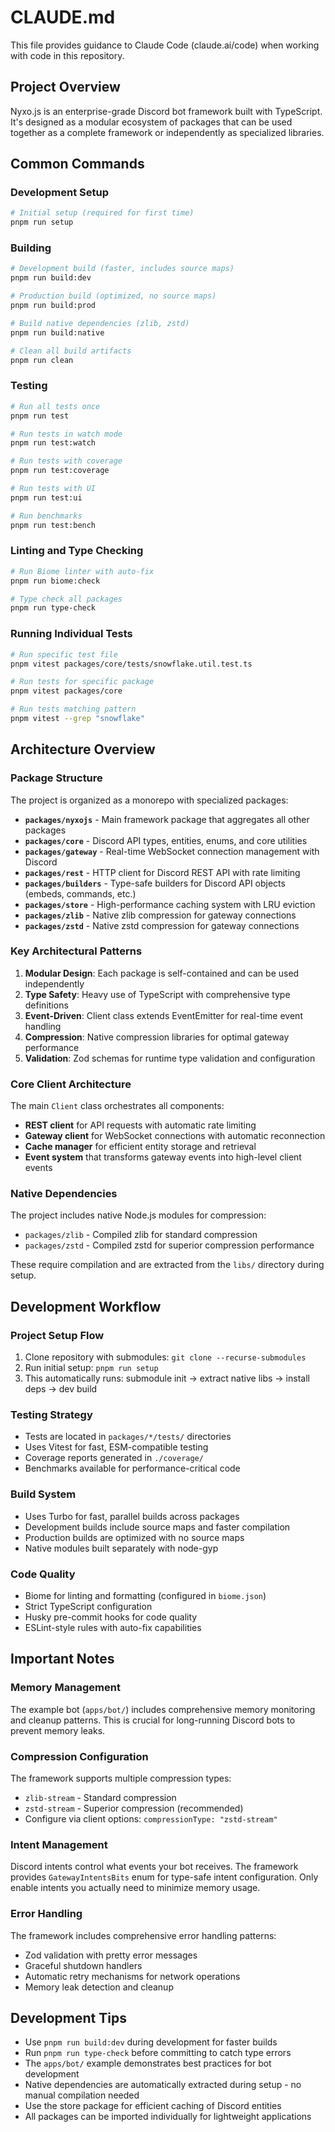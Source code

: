 # CLAUDE.md

This file provides guidance to Claude Code (claude.ai/code) when working with code in this repository.

## Project Overview

Nyxo.js is an enterprise-grade Discord bot framework built with TypeScript. It's designed as a modular ecosystem of
packages that can be used together as a complete framework or independently as specialized libraries.

## Common Commands

### Development Setup

```bash
# Initial setup (required for first time)
pnpm run setup
```

### Building

```bash
# Development build (faster, includes source maps)
pnpm run build:dev

# Production build (optimized, no source maps)
pnpm run build:prod

# Build native dependencies (zlib, zstd)
pnpm run build:native

# Clean all build artifacts
pnpm run clean
```

### Testing

```bash
# Run all tests once
pnpm run test

# Run tests in watch mode
pnpm run test:watch

# Run tests with coverage
pnpm run test:coverage

# Run tests with UI
pnpm run test:ui

# Run benchmarks
pnpm run test:bench
```

### Linting and Type Checking

```bash
# Run Biome linter with auto-fix
pnpm run biome:check

# Type check all packages
pnpm run type-check
```

### Running Individual Tests

```bash
# Run specific test file
pnpm vitest packages/core/tests/snowflake.util.test.ts

# Run tests for specific package
pnpm vitest packages/core

# Run tests matching pattern
pnpm vitest --grep "snowflake"
```

## Architecture Overview

### Package Structure

The project is organized as a monorepo with specialized packages:

- **`packages/nyxojs`** - Main framework package that aggregates all other packages
- **`packages/core`** - Discord API types, entities, enums, and core utilities
- **`packages/gateway`** - Real-time WebSocket connection management with Discord
- **`packages/rest`** - HTTP client for Discord REST API with rate limiting
- **`packages/builders`** - Type-safe builders for Discord API objects (embeds, commands, etc.)
- **`packages/store`** - High-performance caching system with LRU eviction
- **`packages/zlib`** - Native zlib compression for gateway connections
- **`packages/zstd`** - Native zstd compression for gateway connections

### Key Architectural Patterns

1. **Modular Design**: Each package is self-contained and can be used independently
2. **Type Safety**: Heavy use of TypeScript with comprehensive type definitions
3. **Event-Driven**: Client class extends EventEmitter for real-time event handling
4. **Compression**: Native compression libraries for optimal gateway performance
5. **Validation**: Zod schemas for runtime type validation and configuration

### Core Client Architecture

The main `Client` class orchestrates all components:

- **REST client** for API requests with automatic rate limiting
- **Gateway client** for WebSocket connections with automatic reconnection
- **Cache manager** for efficient entity storage and retrieval
- **Event system** that transforms gateway events into high-level client events

### Native Dependencies

The project includes native Node.js modules for compression:

- `packages/zlib` - Compiled zlib for standard compression
- `packages/zstd` - Compiled zstd for superior compression performance

These require compilation and are extracted from the `libs/` directory during setup.

## Development Workflow

### Project Setup Flow

1. Clone repository with submodules: `git clone --recurse-submodules`
2. Run initial setup: `pnpm run setup`
3. This automatically runs: submodule init → extract native libs → install deps → dev build

### Testing Strategy

- Tests are located in `packages/*/tests/` directories
- Uses Vitest for fast, ESM-compatible testing
- Coverage reports generated in `./coverage/`
- Benchmarks available for performance-critical code

### Build System

- Uses Turbo for fast, parallel builds across packages
- Development builds include source maps and faster compilation
- Production builds are optimized with no source maps
- Native modules built separately with node-gyp

### Code Quality

- Biome for linting and formatting (configured in `biome.json`)
- Strict TypeScript configuration
- Husky pre-commit hooks for code quality
- ESLint-style rules with auto-fix capabilities

## Important Notes

### Memory Management

The example bot (`apps/bot/`) includes comprehensive memory monitoring and cleanup patterns. This is crucial for
long-running Discord bots to prevent memory leaks.

### Compression Configuration

The framework supports multiple compression types:

- `zlib-stream` - Standard compression
- `zstd-stream` - Superior compression (recommended)
- Configure via client options: `compressionType: "zstd-stream"`

### Intent Management

Discord intents control what events your bot receives. The framework provides `GatewayIntentsBits` enum for type-safe
intent configuration. Only enable intents you actually need to minimize memory usage.

### Error Handling

The framework includes comprehensive error handling patterns:

- Zod validation with pretty error messages
- Graceful shutdown handlers
- Automatic retry mechanisms for network operations
- Memory leak detection and cleanup

## Development Tips

- Use `pnpm run build:dev` during development for faster builds
- Run `pnpm run type-check` before committing to catch type errors
- The `apps/bot/` example demonstrates best practices for bot development
- Native dependencies are automatically extracted during setup - no manual compilation needed
- Use the store package for efficient caching of Discord entities
- All packages can be imported individually for lightweight applications